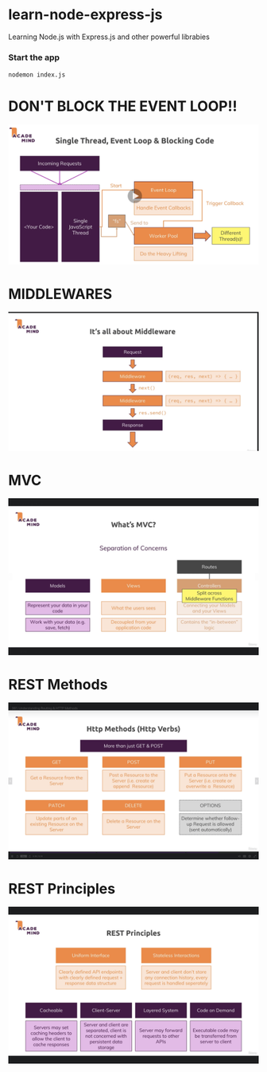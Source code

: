 # learn-node-express-js
Learning Node.js with Express.js and other powerful librabies


### Start the app
```
nodemon index.js
```

# DON'T BLOCK THE EVENT LOOP!!
![event-loop](meta/event-loop.png)

# MIDDLEWARES
![middleware](meta/middleware.png)

# MVC
![MVC](meta/mvc.png)

# REST Methods
![Rest Methods](meta/rest-methods.png)

# REST Principles
![Rest Methods](meta/rest-principles.png)